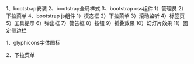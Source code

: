 1、bootstrap安装
2、bootstrap全局样式
3、bootstrap css组件
    1）管理员
    2）下拉菜单
4、bootstrap js组件
    1）模态框
    2）下拉菜单
    3）滚动监听
    4）标签页
    5）工具提示
    6）弹出框
    7）警告框
    8）按钮
    9）折叠效果
    10）幻灯片效果
    11）固定侧边栏

1、glyphicons字体图标

2、下拉菜单